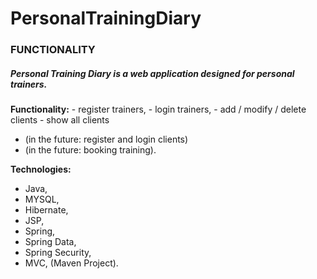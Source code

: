 # PersonalTrainingDiary

<h3>FUNCTIONALITY</h3>
<h5>Personal Training Diary is a web application designed for personal trainers.</h5>
<p>
<b>Functionality:</b>
- register trainers,
- login trainers,
- add / modify / delete clients
- show all clients

- (in the future: register and login clients)
- (in the future: booking training).

</p>

<b>Technologies:</b>
- Java, 
- MYSQL,
- Hibernate,
- JSP,
- Spring,
- Spring Data,
- Spring Security,
- MVC, (Maven Project).
